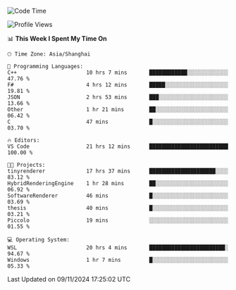 <!--START_SECTION:waka-->
![Code Time](http://img.shields.io/badge/Code%20Time-2%2C128%20hrs%2049%20mins-blue)

![Profile Views](http://img.shields.io/badge/Profile%20Views-0-blue)

📊 **This Week I Spent My Time On** 

```text
🕑︎ Time Zone: Asia/Shanghai

💬 Programming Languages: 
C++                      10 hrs 7 mins       ████████████░░░░░░░░░░░░░   47.76 % 
F#                       4 hrs 12 mins       █████░░░░░░░░░░░░░░░░░░░░   19.81 % 
JSON                     2 hrs 53 mins       ███░░░░░░░░░░░░░░░░░░░░░░   13.66 % 
Other                    1 hr 21 mins        ██░░░░░░░░░░░░░░░░░░░░░░░   06.42 % 
C                        47 mins             █░░░░░░░░░░░░░░░░░░░░░░░░   03.70 % 

🔥 Editors: 
VS Code                  21 hrs 12 mins      █████████████████████████   100.00 % 

🐱‍💻 Projects: 
tinyrenderer             17 hrs 37 mins      █████████████████████░░░░   83.12 % 
HybridRenderingEngine    1 hr 28 mins        ██░░░░░░░░░░░░░░░░░░░░░░░   06.92 % 
SoftwareRenderer         46 mins             █░░░░░░░░░░░░░░░░░░░░░░░░   03.69 % 
thesis                   40 mins             █░░░░░░░░░░░░░░░░░░░░░░░░   03.21 % 
Piccolo                  19 mins             ░░░░░░░░░░░░░░░░░░░░░░░░░   01.55 % 

💻 Operating System: 
WSL                      20 hrs 4 mins       ████████████████████████░   94.67 % 
Windows                  1 hr 7 mins         █░░░░░░░░░░░░░░░░░░░░░░░░   05.33 % 
```


 Last Updated on 09/11/2024 17:25:02 UTC
<!--END_SECTION:waka-->